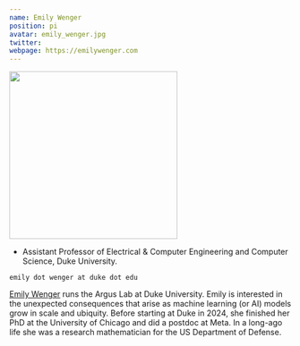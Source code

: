 ```yaml
---
name: Emily Wenger
position: pi
avatar: emily_wenger.jpg
twitter: 
webpage: https://emilywenger.com
---
```


<img width="300" src="{{site.baseurl}}/images/people/{{page.avatar}}" data-action="zoom">

- Assistant Professor of Electrical & Computer Engineering and Computer Science, Duke University.<br>
<!-- - _Science coach. Collaborator. Transdisciplinary optimist._ -->

<i class="fa fa-envelope-o"></i> `emily dot wenger at duke dot edu`
<!-- 
**Office**<br>
404B Richards, 3700 Hamilton Walk <br>
Philadelphia, PA 19104 -->

[Emily Wenger](https://emilywenger.com/) runs the Argus Lab at Duke University. Emily is interested in 
the unexpected consequences that arise as machine learning (or AI) models grow in scale and ubiquity. 
Before starting at Duke in 2024, she finished her PhD at the University of Chicago and did a postdoc at Meta. 
In a long-ago life she was a research mathematician for the US Department of Defense. 

